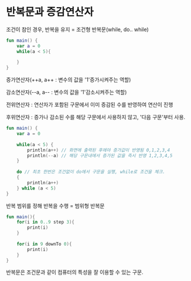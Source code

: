 # 반복문과 증감연산자

조건이 참인 경우, 반복을 유지 = 조건형 반복문(while, do.. while)

```kotlin
fun main() {
    var a = 0
    while(a < 5){
        
    }
} 
```

증가연산자(++a, a++ : 변수의 값을 '1'증가시켜주는 역할)

감소연산자(--a, a-- : 변수의 값을 '1'감소시켜주는 역할)

전위연산자 : 연산자가 포함된 구문에서 이미 증감된 수를 반영하여 연산이 진행

후위연산자 : 증가나 감소된 수를 해당 구문에서 사용하지 않고, '다음 구문'부터 사용.

```kotlin
fun main() {
    var a = 0
    
    while(a < 5) {
        println(a++) // 화면에 출력된 후에야 증가값이 반영됨 0,1,2,3,4
        println(--a) // 해당 구문내에서 증가된 값을 즉시 반영 1,2,3,4,5
    }
    
    do // 최초 한번은 조건없이 do에서 구문을 실행, while로 조건을 체크.
    {
        println(a++)
    } while (a < 5)
}
```



반복 범위를 정해 반복을 수행 =  범위형 반복문

```kotlin
fun main(){
    for(i in 0..9 step 3){
        print(i)
    }
    
    for(i in 9 downTo 0){
        print(i)
    }
}
```

반복문은 조건문과 같이 컴퓨터의 특성을 잘 이용할 수 있는 구문.

